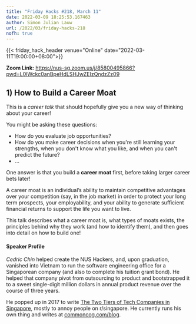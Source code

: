 ```yaml
---
title: "Friday Hacks #218, March 11"
date: 2022-03-09 18:25:53.167463
author: Simon Julian Lauw
url: /2022/03/friday-hacks-218
nofh: true
---
```


{{< friday_hack_header
    venue="Online"
    date="2022-03-11T19:00:00+08:00">}}

**Zoom Link:** https://nus-sg.zoom.us/j/85800495866?pwd=L0lWckc0anBpeHdLSHJwZEIzQndzZz09

## 1) How to Build a Career Moat

This is a _career talk_ that should hopefully give you a new way of thinking about your career! 

You might be asking these questions: 
- How do you evaluate job opportunities? 
- How do you make career decisions when you're still learning your strengths, when you don't know what you like, and when you can't predict the future? 
-  ...

One answer is that you build a **career moat** first, before taking larger career bets later! 

A career moat is an individual’s ability to maintain competitive advantages over your competition (say, in the job market) in order to protect your long term prospects, your employability, and your ability to generate sufficient financial returns to support the life you want to live. 

This talk describes what a career moat is, what types of moats exists, the principles behind why they work (and how to identify them), and then goes into detail on how to build one!

#### Speaker Profile

_Cedric Chin_ helped create the NUS Hackers, and, upon graduation, vanished into Vietnam to run the software engineering office for a Singaporean company (and also to complete his tuition grant bond). He helped that company pivot from outsourcing to product and bootstrapped it to a sweet single-digit million dollars in annual product revenue over the course of three years. 

He popped up in 2017 to write [The Two Tiers of Tech Companies in Singapore](https://www.reddit.com/r/singapore/comments/70yvtx/the_two_tiers_of_singapores_tech_companies/), mostly to annoy people on r/singapore. He currently runs his own thing and writes at [commoncog.com/blog](https://commoncog.com/blog/).

